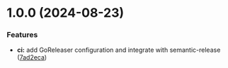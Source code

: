 # 1.0.0 (2024-08-23)


### Features

* **ci:** add GoReleaser configuration and integrate with semantic-release ([7ad2eca](https://github.com/jsburckhardt/gic/commit/7ad2eca17699c3f892c586e8a1e8fcb5978eecb3))
